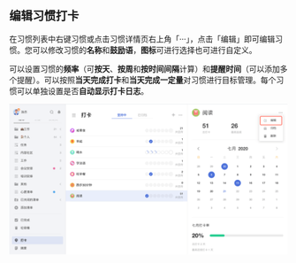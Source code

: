 ## 编辑习惯打卡

在习惯列表中右键习惯或点击习惯详情页右上角「···」，点击「编辑」即可编辑习惯。您可以修改习惯的**名称**和**鼓励语**，**图标**可进行选择也可进行自定义。

可以设置习惯的**频率**（可**按天**、**按周**和**按时间间隔**计算）和**提醒时间**（可以添加多个提醒）。可以按照**当天完成打卡**和**当天完成一定量**对习惯进行目标管理。每个习惯可以单独设置是否**自动显示打卡日志**。


![](../../images/web/49.png)
